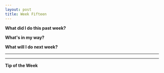 ```yaml
---
layout: post
title: Week Fifteen
---
```

<b>What did I do this past week?</b><br>
<p></p>

<b>What's in my way?</b><br>
<p></p>

<b>What will I do next week?</b><br>
<p></p>

<hr>

<p></p>

<p></p>

<hr>

<b>Tip of the Week</b><br>
<p></p>
